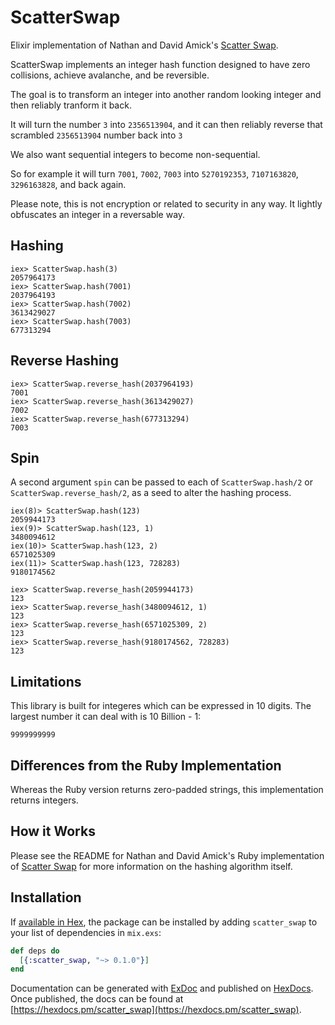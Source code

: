 # ScatterSwap

Elixir implementation of Nathan and David Amick's [Scatter Swap](https://github.com/namick/scatter_swap).

ScatterSwap implements an integer hash function designed to have zero collisions, achieve avalanche, and be reversible.

The goal is to transform an integer into another random looking integer and then reliably tranform it back.

It will turn the number `3` into `2356513904`, and it can then reliably reverse that scrambled `2356513904` number back into `3`

We also want sequential integers to become non-sequential.

So for example it will turn `7001`, `7002`, `7003` into `5270192353`, `7107163820`, `3296163828`, and back again.

Please note, this is not encryption or related to security in any way. It lightly obfuscates an integer in a reversable way.

## Hashing

    iex> ScatterSwap.hash(3)
    2057964173
    iex> ScatterSwap.hash(7001)
    2037964193
    iex> ScatterSwap.hash(7002)
    3613429027
    iex> ScatterSwap.hash(7003)
    677313294

## Reverse Hashing

    iex> ScatterSwap.reverse_hash(2037964193)
    7001
    iex> ScatterSwap.reverse_hash(3613429027)
    7002
    iex> ScatterSwap.reverse_hash(677313294)
    7003

## Spin

A second argument `spin` can be passed to each of `ScatterSwap.hash/2` or `ScatterSwap.reverse_hash/2`, as a seed to alter the hashing process.

    iex(8)> ScatterSwap.hash(123)
    2059944173
    iex(9)> ScatterSwap.hash(123, 1)
    3480094612
    iex(10)> ScatterSwap.hash(123, 2)
    6571025309
    iex(11)> ScatterSwap.hash(123, 728283)
    9180174562

    iex> ScatterSwap.reverse_hash(2059944173)
    123
    iex> ScatterSwap.reverse_hash(3480094612, 1)
    123
    iex> ScatterSwap.reverse_hash(6571025309, 2)
    123
    iex> ScatterSwap.reverse_hash(9180174562, 728283)
    123


## Limitations

This library is built for integeres which can be expressed in 10 digits. The largest number it can deal with is 10 Billion - 1:

    9999999999


## Differences from the Ruby Implementation

Whereas the Ruby version returns zero-padded strings, this implementation returns integers.


## How it Works

Please see the README for Nathan and David Amick's Ruby implementation of [Scatter Swap](https://github.com/namick/scatter_swap) for more information on the hashing algorithm itself.

## Installation

If [available in Hex](https://hex.pm/docs/publish), the package can be installed by adding `scatter_swap` to your list of dependencies in `mix.exs`:

```elixir
def deps do
  [{:scatter_swap, "~> 0.1.0"}]
end
```

Documentation can be generated with
[ExDoc](https://github.com/elixir-lang/ex_doc) and published on
[HexDocs](https://hexdocs.pm). Once published, the docs can be found at
[https://hexdocs.pm/scatter_swap](https://hexdocs.pm/scatter_swap).

